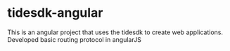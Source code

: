 # tidesdk-angular
This is an angular project that uses the tidesdk to create web applications. Developed basic routing protocol in angularJS 
